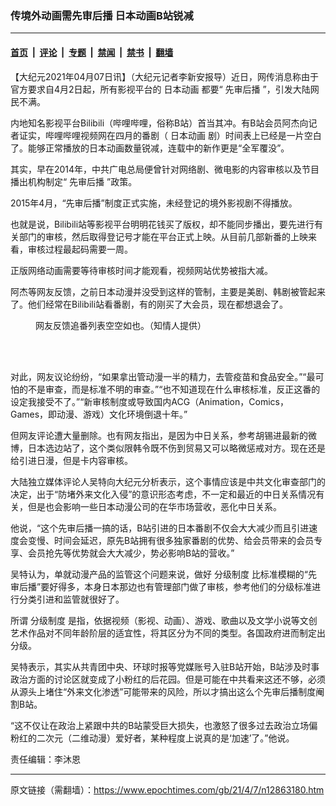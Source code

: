### 传境外动画需先审后播 日本动画B站锐减

---

#### [首页](../../../..?n12863180) &nbsp;|&nbsp; [评论](../../../../../epoch-comment?n12863180) &nbsp;|&nbsp; [专题](../../../../../epoch-special?n12863180) &nbsp;|&nbsp; [禁闻](../../../../../epoch-news?n12863180) &nbsp;|&nbsp; [禁书](../../../../../books?n12863180) &nbsp;|&nbsp; [翻墙](https://github.com/gfw-breaker/nogfw/blob/master/README.md?n12863180)


<div class="post_content" id="artbody" itemprop="articleBody">
 <!-- article content begin -->
 <p>
  【大纪元2021年04月07日讯】（大纪元记者李新安报导）近日，网传消息称由于官方要求自4月2日起，所有影视平台的
  <ok href="https://www.epochtimes.com/gb/tag/%E6%97%A5%E6%9C%AC%E5%8A%A8%E7%94%BB.html">
   日本动画
  </ok>
  都要“
  <ok href="https://www.epochtimes.com/gb/tag/%E5%85%88%E5%AE%A1%E5%90%8E%E6%92%AD.html">
   先审后播
  </ok>
  ”，引发大陆网民不满。
 </p>
 <p>
  内地知名影视平台Bilibili（哔哩哔哩，俗称B站）首当其冲。有B站会员阿杰向记者证实，哔哩哔哩视频网在四月的番剧（
  <ok href="https://www.epochtimes.com/gb/tag/%E6%97%A5%E6%9C%AC%E5%8A%A8%E7%94%BB.html">
   日本动画
  </ok>
  剧）时间表上已经是一片空白了。能够正常播放的日本动画数量锐减，连载中的新作更是“全军覆没”。
 </p>
 <p>
  其实，早在2014年，中共广电总局便曾针对网络剧、微电影的内容审核以及节目播出机构制定“
  <ok href="https://www.epochtimes.com/gb/tag/%E5%85%88%E5%AE%A1%E5%90%8E%E6%92%AD.html">
   先审后播
  </ok>
  ”政策。
 </p>
 <p>
  2015年4月，“先审后播”制度正式实施，未经登记的境外影视剧不得播放。
 </p>
 <p>
  也就是说，Bilibili站等影视平台明明花钱买了版权，却不能同步播出，要先进行有关部门的审核，然后取得登记号才能在平台正式上映。从目前几部新番的上映来看，审核过程最起码需要一周。
 </p>
 <p>
  正版网络动画需要等待审核时间才能观看，视频网站优势被指大减。
 </p>
 <p>
  阿杰等网友反馈，之前日本动漫并没受到这样的管制，主要是美剧、韩剧被管起来了。他们经常在Bilibili站看番剧，有的刚买了大会员，现在都想退会了。
 </p>
 <figure aria-describedby="caption-attachment-12863206" class="wp-caption aligncenter" id="attachment_12863206" style="width: 396px">
  <ok href="https://i.epochtimes.com/assets/uploads/2021/04/id12863206-IMG_3896.jpg" target="_blank">
   <img alt="" class="wp-image-12863206" src="https://i.epochtimes.com/assets/uploads/2021/04/id12863206-IMG_3896-600x714.jpg"/>
  </ok>
  <br/><figcaption class="wp-caption-text" id="caption-attachment-12863206">
   网友反馈追番列表空空如也。（知情人提供）
  </figcaption><br/>
 </figure><br/>
 <p>
  对此，网友议论纷纷，“如果拿出管动漫一半的精力，去管疫苗和食品安全。”“最可怕的不是审查，而是标准不明的审查。”“也不知道现在什么审核标准，反正这番的设定我接受不了。”“新审核制度或导致国内ACG（Animation，Comics，Games，即动漫、游戏）文化环境倒退十年。”
 </p>
 <p>
  但网友评论遭大量删除。也有网友指出，是因为中日关系，参考胡锡进最新的微博，日本选边站了，这个类似限韩令既不伤到贸易又可以略微惩戒对方。现在还是给引进日漫，但是卡内容审核。
 </p>
 <p>
  大陆独立媒体评论人吴特向大纪元分析表示，这个事情应该是中共文化审查部门的决定，出于“防堵外来文化入侵”的意识形态考虑，不一定和最近的中日关系情况有关，但是也会影响一些日本动漫公司的在华市场营收，恶化中日关系。
 </p>
 <p>
  他说，“这个先审后播一搞的话，B站引进的日本番剧不仅会大大减少而且引进速度会变慢、时间会延迟，原先B站拥有很多独家番剧的优势、给会员带来的会员专享、会员抢先等优势就会大大减少，势必影响B站的营收。”
 </p>
 <p>
  吴特认为，单就动漫产品的监管这个问题来说，做好
  <ok href="https://www.epochtimes.com/gb/tag/%E5%88%86%E7%BA%A7%E5%88%B6%E5%BA%A6.html">
   分级制度
  </ok>
  比标准模糊的“先审后播”要好得多，本身日本那边也有管理部门做了审核，参考他们的分级标准进行分类引进和监管就很好了。
 </p>
 <p>
  所谓
  <ok href="https://www.epochtimes.com/gb/tag/%E5%88%86%E7%BA%A7%E5%88%B6%E5%BA%A6.html">
   分级制度
  </ok>
  是指，依据视频（影视、动画）、游戏、歌曲以及文学小说等文创艺术作品对不同年龄阶层的适宜性，将其区分为不同的类型。各国政府进而制定出分级。
 </p>
 <p>
  吴特表示，其实从共青团中央、环球时报等党媒账号入驻B站开始，B站涉及时事政治方面的讨论区就变成了小粉红的后花园。但是可能在中共看来这还不够，必须从源头上堵住“外来文化渗透”可能带来的风险，所以才搞出这么个先审后播制度阉割B站。
 </p>
 <p>
  “这不仅让在政治上紧跟中共的B站蒙受巨大损失，也激怒了很多过去政治立场偏粉红的二次元（二维动漫）爱好者，某种程度上说真的是‘加速’了。”他说。
 </p>
 <p>
  责任编辑：李沐恩
 </p>
 <!-- article content end -->
 <div id="below_article_ad">
 </div>
</div>


---

原文链接（需翻墙）：https://www.epochtimes.com/gb/21/4/7/n12863180.htm
